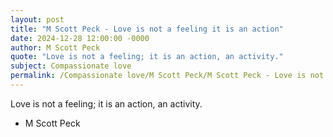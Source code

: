 ```yaml
---
layout: post
title: "M Scott Peck - Love is not a feeling it is an action"
date: 2024-12-28 12:00:00 -0000
author: M Scott Peck
quote: "Love is not a feeling; it is an action, an activity."
subject: Compassionate love
permalink: /Compassionate love/M Scott Peck/M Scott Peck - Love is not a feeling it is an action
---
```


Love is not a feeling; it is an action, an activity.

- M Scott Peck
